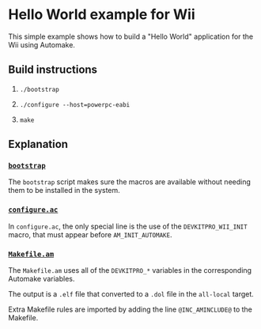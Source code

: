 # Hello World example for Wii

This simple example shows how to build a "Hello World" application for the Wii using
Automake.


## Build instructions

1. `./bootstrap`

2. `./configure --host=powerpc-eabi`

3. `make`


## Explanation

### [`bootstrap`](bootstrap)

The `bootstrap` script makes sure the macros are available without needing them
to be installed in the system.

### [`configure.ac`](configure.ac)

In `configure.ac`, the only special line is the use of the `DEVKITPRO_WII_INIT` macro,
that must appear before `AM_INIT_AUTOMAKE`.

### [`Makefile.am`](Makefile.am)

The `Makefile.am` uses all of the `DEVKITPRO_*` variables in the corresponding Automake
variables.

The output is a `.elf` file that converted to a `.dol` file in the `all-local` target.

Extra Makefile rules are imported by adding the line `@INC_AMINCLUDE@` to the
Makefile.
